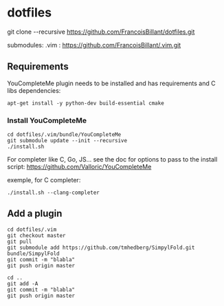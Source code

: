 # dotfiles

git clone --recursive https://github.com/FrancoisBillant/dotfiles.git

submodules:
	.vim : https://github.com/FrancoisBillant/.vim.git

## Requirements
YouCompleteMe plugin needs to be installed and has requirements and C libs dependencies:

```
apt-get install -y python-dev build-essential cmake
```

### Install YouCompleteMe

```
cd dotfiles/.vim/bundle/YouCompleteMe
git submodule update --init --recursive
./install.sh
```

For completer like C, Go, JS... see the doc for options to pass to the install script: https://github.com/Valloric/YouCompleteMe

exemple, for C completer:
```
./install.sh --clang-completer
```



## Add a plugin

```
cd dotfiles/.vim
git checkout master
git pull
git submodule add https://github.com/tmhedberg/SimpylFold.git bundle/SimpylFold
git commit -m "blabla"
git push origin master

cd ..
git add -A
git commit -m "blabla"
git push origin master
```
